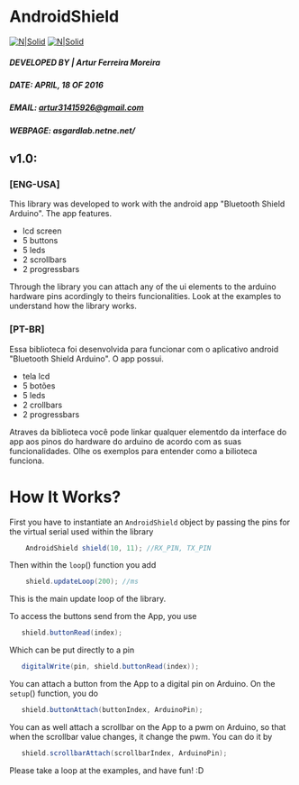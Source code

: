# AndroidShield


[![N|Solid](http://asgardlab.netne.net/play_github.png)](https://play.google.com/store/apps/details?id=com.blackbode.sigma.bluetoothshieldsimpleio)   [![N|Solid](https://lh4.googleusercontent.com/W-Le1cqMnig1JuaAnGIZS1Tyzq7WZq7Nj2YnvEYch2e8S8FR7q3nWAFz-l1QpkOs2VRfqaIp-mQpM10=w1366-h678)](https://www.instagram.com/artur31415926/)



##### DEVELOPED BY | Artur Ferreira Moreira
##### DATE:           APRIL, 18 OF 2016
##### EMAIL:          artur31415926@gmail.com
##### WEBPAGE:        asgardlab.netne.net/

## v1.0:
### [ENG-USA]
This library was developed to work with the android app "Bluetooth Shield Arduino".
The app features.

  - lcd screen
  - 5 buttons
  - 5 leds
  - 2 scrollbars
  - 2 progressbars

Through the library you can attach any of the ui elements to the arduino hardware pins acordingly to theirs funcionalities.
Look at the examples to understand how the library works.

### [PT-BR]
Essa biblioteca foi desenvolvida para funcionar com o aplicativo android "Bluetooth Shield Arduino".
O app possui.
  - tela lcd
  - 5 botões
  - 5 leds
  - 2 crollbars 
  - 2 progressbars
  

Atraves da biblioteca você pode linkar qualquer elementdo da interface do app aos pinos do hardware do arduino de acordo com as suas funcionalidades.
Olhe os exemplos para entender como a bilioteca funciona.
        
        
# How It Works?

First you have to instantiate an `AndroidShield` object by passing the pins for the virtual serial used within the library
  
```java
    AndroidShield shield(10, 11); //RX_PIN, TX_PIN
```

Then within the `loop`() function you add

```java
    shield.updateLoop(200); //ms 
```

This is the main update loop of the library.


To access the buttons send from the App, you use

```java
   shield.buttonRead(index);
```

Which can be put directly to a pin

```java
   digitalWrite(pin, shield.buttonRead(index));
```


You can attach a button from the App to a digital pin on Arduino. On the `setup`() function, you do

```java
   shield.buttonAttach(buttonIndex, ArduinoPin);
```

You can as well attach a scrollbar on the App to a pwm on Arduino, so that when the scrollbar value changes, it change the pwm. You can do it by

```java
   shield.scrollbarAttach(scrollbarIndex, ArduinoPin);
```


Please take a loop at the examples, and have fun! :D 


[//]: # (These are reference links used in the body of this note and get stripped out when the markdown processor does its job. There is no need to format nicely because it shouldn't be seen. Thanks SO - http://stackoverflow.com/questions/4823468/store-comments-in-markdown-syntax)


   [dill]: <https://github.com/joemccann/dillinger>
   [git-repo-url]: <https://github.com/joemccann/dillinger.git>
   [john gruber]: <http://daringfireball.net>
   [df1]: <http://daringfireball.net/projects/markdown/>
   [markdown-it]: <https://github.com/markdown-it/markdown-it>
   [Ace Editor]: <http://ace.ajax.org>
   [node.js]: <http://nodejs.org>
   [Twitter Bootstrap]: <http://twitter.github.com/bootstrap/>
   [jQuery]: <http://jquery.com>
   [@tjholowaychuk]: <http://twitter.com/tjholowaychuk>
   [express]: <http://expressjs.com>
   [AngularJS]: <http://angularjs.org>
   [Gulp]: <http://gulpjs.com>

   [PlDb]: <https://github.com/joemccann/dillinger/tree/master/plugins/dropbox/README.md>
   [PlGh]: <https://github.com/joemccann/dillinger/tree/master/plugins/github/README.md>
   [PlGd]: <https://github.com/joemccann/dillinger/tree/master/plugins/googledrive/README.md>
   [PlOd]: <https://github.com/joemccann/dillinger/tree/master/plugins/onedrive/README.md>
   [PlMe]: <https://github.com/joemccann/dillinger/tree/master/plugins/medium/README.md>
   [PlGa]: <https://github.com/RahulHP/dillinger/blob/master/plugins/googleanalytics/README.md>
